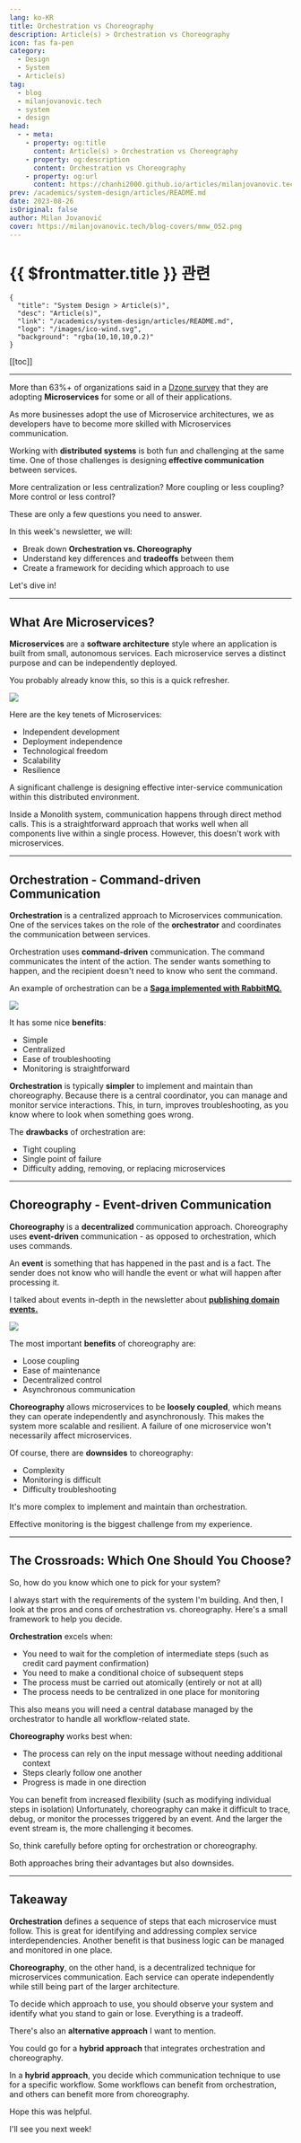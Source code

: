 ```yaml
---
lang: ko-KR
title: Orchestration vs Choreography
description: Article(s) > Orchestration vs Choreography
icon: fas fa-pen
category: 
  - Design
  - System
  - Article(s)
tag: 
  - blog
  - milanjovanovic.tech
  - system
  - design
head:
  - - meta:
    - property: og:title
      content: Article(s) > Orchestration vs Choreography
    - property: og:description
      content: Orchestration vs Choreography
    - property: og:url
      content: https://chanhi2000.github.io/articles/milanjovanovic.tech/orchestration-vs-choreography.html
prev: /academics/system-design/articles/README.md
date: 2023-08-26
isOriginal: false
author: Milan Jovanović
cover: https://milanjovanovic.tech/blog-covers/mnw_052.png
---
```


# {{ $frontmatter.title }} 관련

```component VPCard
{
  "title": "System Design > Article(s)",
  "desc": "Article(s)",
  "link": "/academics/system-design/articles/README.md",
  "logo": "/images/ico-wind.svg",
  "background": "rgba(10,10,10,0.2)"
}
```

[[toc]]

---

<SiteInfo
  name="Orchestration vs Choreography"
  desc="More than 63%+ of organizations said in a Dzone survey that they are adopting Microservices for some or all of their applications. As more businesses adopt the use of Microservice architectures, we as developers have to become more skilled with Microservices communication. Working with distributed systems is both fun and challenging at the same time. One of those challenges is designing effective communication between services. More centralization or less centralization? More coupling or less coupling? More control or less control? These are only a few questions you need to answer."
  url="https://milanjovanovic.tech/blog/orchestration-vs-choreography/"
  logo="https://milanjovanovic.tech/profile_favicon.png"
  preview="https://milanjovanovic.tech/blog-covers/mnw_052.png?imwidth=1920"/>

More than 63%+ of organizations said in a [<FontIcon icon="fas fa-globe"/>Dzone survey](https://dzone.com/articles/new-research-shows-63-percent-of-enterprises-are-a) that they are adopting **Microservices** for some or all of their applications.

As more businesses adopt the use of Microservice architectures, we as developers have to become more skilled with Microservices communication.

Working with **distributed systems** is both fun and challenging at the same time. One of those challenges is designing **effective communication** between services.

More centralization or less centralization? More coupling or less coupling? More control or less control?

These are only a few questions you need to answer.

In this week's newsletter, we will:

- Break down **Orchestration vs. Choreography**
- Understand key differences and **tradeoffs** between them
- Create a framework for deciding which approach to use

Let's dive in!

---

## What Are Microservices?

**Microservices** are a **software architecture** style where an application is built from small, autonomous services. Each microservice serves a distinct purpose and can be independently deployed.

You probably already know this, so this is a quick refresher.

![](https://milanjovanovic.tech/blogs/mnw_052/microservices_hell.png?imwidth=1920)

Here are the key tenets of Microservices:

- Independent development
- Deployment independence
- Technological freedom
- Scalability
- Resilience

A significant challenge is designing effective inter-service communication within this distributed environment.

Inside a Monolith system, communication happens through direct method calls. This is a straightforward approach that works well when all components live within a single process. However, this doesn't work with microservices.

---

## Orchestration - Command-driven Communication

**Orchestration** is a centralized approach to Microservices communication. One of the services takes on the role of the **orchestrator** and coordinates the communication between services.

Orchestration uses **command-driven** communication. The command communicates the intent of the action. The sender wants something to happen, and the recipient doesn't need to know who sent the command.

An example of orchestration can be a [**Saga implemented with RabbitMQ.**](/milanjovanovic.tech/implementing-the-saga-pattern-with-rebus-and-rabbitmq.md)

![](https://milanjovanovic.tech/blogs/mnw_052/orchestration.png?imwidth=2048)

It has some nice **benefits**:

- Simple
- Centralized
- Ease of troubleshooting
- Monitoring is straightforward

**Orchestration** is typically **simpler** to implement and maintain than choreography. Because there is a central coordinator, you can manage and monitor service interactions. This, in turn, improves troubleshooting, as you know where to look when something goes wrong.

The **drawbacks** of orchestration are:

- Tight coupling
- Single point of failure
- Difficulty adding, removing, or replacing microservices

---

## Choreography - Event-driven Communication

**Choreography** is a **decentralized** communication approach. Choreography uses **event-driven** communication - as opposed to orchestration, which uses commands.

An **event** is something that has happened in the past and is a fact. The sender does not know who will handle the event or what will happen after processing it.

I talked about events in-depth in the newsletter about [**publishing domain events.**](/milanjovanovic.tech/how-to-use-domain-events-to-build-loosely-coupled-systems.md)

![](https://milanjovanovic.tech/blogs/mnw_052/choreography.png?imwidth=2048)

The most important **benefits** of choreography are:

- Loose coupling
- Ease of maintenance
- Decentralized control
- Asynchronous communication

**Choreography** allows microservices to be **loosely coupled**, which means they can operate independently and asynchronously. This makes the system more scalable and resilient. A failure of one microservice won't necessarily affect microservices.

Of course, there are **downsides** to choreography:

- Complexity
- Monitoring is difficult
- Difficulty troubleshooting

It's more complex to implement and maintain than orchestration.

Effective monitoring is the biggest challenge from my experience.

---

## The Crossroads: Which One Should You Choose?

So, how do you know which one to pick for your system?

I always start with the requirements of the system I'm building. And then, I look at the pros and cons of orchestration vs. choreography. Here's a small framework to help you decide.

**Orchestration** excels when:

- You need to wait for the completion of intermediate steps (such as credit card payment confirmation)
- You need to make a conditional choice of subsequent steps
- The process must be carried out atomically (entirely or not at all)
- The process needs to be centralized in one place for monitoring

This also means you will need a central database managed by the orchestrator to handle all workflow-related state.

**Choreography** works best when:

- The process can rely on the input message without needing additional context
- Steps clearly follow one another
- Progress is made in one direction

You can benefit from increased flexibility (such as modifying individual steps in isolation) Unfortunately, choreography can make it difficult to trace, debug, or monitor the processes triggered by an event. And the larger the event stream is, the more challenging it becomes.

So, think carefully before opting for orchestration or choreography.

Both approaches bring their advantages but also downsides.

---

## Takeaway

**Orchestration** defines a sequence of steps that each microservice must follow. This is great for identifying and addressing complex service interdependencies. Another benefit is that business logic can be managed and monitored in one place.

**Choreography**, on the other hand, is a decentralized technique for microservices communication. Each service can operate independently while still being part of the larger architecture.

To decide which approach to use, you should observe your system and identify what you stand to gain or lose. Everything is a tradeoff.

There's also an **alternative approach** I want to mention.

You could go for a **hybrid approach** that integrates orchestration and choreography.

In a **hybrid approach**, you decide which communication technique to use for a specific workflow. Some workflows can benefit from orchestration, and others can benefit more from choreography.

Hope this was helpful.

I'll see you next week!

